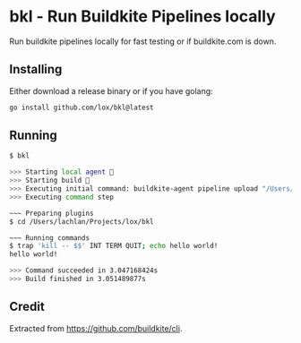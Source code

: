 # bkl - Run Buildkite Pipelines locally

Run buildkite pipelines locally for fast testing or if buildkite.com is down.

## Installing

Either download a release binary or if you have golang:

```bash
go install github.com/lox/bkl@latest
```

## Running

```bash
$ bkl

>>> Starting local agent 🤖
>>> Starting build 👟
>>> Executing initial command: buildkite-agent pipeline upload "/Users/lachlan/Projects/lox/bkl/examples/hello-world.pipeline.yml"
>>> Executing command step

~~~ Preparing plugins
$ cd /Users/lachlan/Projects/lox/bkl

~~~ Running commands
$ trap 'kill -- $$' INT TERM QUIT; echo hello world!
hello world!

>>> Command succeeded in 3.047168424s
>>> Build finished in 3.051489877s
```

## Credit

Extracted from https://github.com/buildkite/cli.
